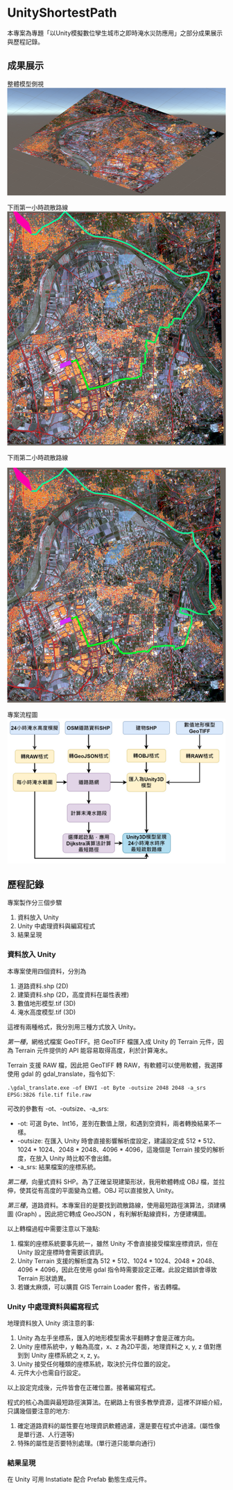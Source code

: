 # UnityShortestPath

本專案為專題「以Unity模擬數位孿生城市之即時淹水災防應用」之部分成果展示與歷程記錄。

## 成果展示

整體模型側視
<img src=".\result_pic\pic1.png"/>

下雨第一小時疏散路線
<img src=".\result_pic\pic2.png"/>

下雨第二小時疏散路線

<img src=".\result_pic\pic3.png"/>

專案流程圖
<img src=".\result_pic\pic4.jpg"/>

## 歷程記錄

專案製作分三個步驟

1. 資料放入 Unity
2. Unity 中處理資料與編寫程式
3. 結果呈現

### 資料放入 Unity

本專案使用四個資料，分別為
1. 道路資料.shp (2D)
2. 建築資料.shp (2D，高度資料在屬性表裡)
3. 數值地形模型.tif (3D)
4. 淹水高度模型.tif (3D)


這裡有兩種格式，我分別用三種方式放入 Unity。

*第一種*，網格式檔案 GeoTIFF。把 GeoTIFF 檔匯入成 Unity 的 Terrain 元件，因為 Terrain 元件提供的 API 能容易取得高度，利於計算淹水。

Terrain 支援 RAW 檔，因此把 GeoTIFF 轉 RAW，有軟體可以使用軟體，我選擇使用 gdal 的 gdal_translate，指令如下:

```
.\gdal_translate.exe -of ENVI -ot Byte -outsize 2048 2048 -a_srs EPSG:3826 file.tif file.raw
```

可改的參數有 -ot、-outsize、-a_srs:
* -ot: 可選 Byte、Int16，差別在數值上限，和遇到空資料，兩者轉換結果不一樣。 
* -outsize: 在匯入 Unity 時會直接影響解析度設定，建議設定成 512 * 512、1024 * 1024、2048 * 2048、4096 * 4096，這幾個是 Terrain 接受的解析度，在放入 Unity 時比較不會出錯。
* -a_srs: 結果檔案的座標系統。

*第二種*，向量式資料 SHP。為了正確呈現建築形狀，我用軟體轉成 OBJ 檔，並拉伸，使其從有高度的平面變為立體。OBJ 可以直接放入 Unity。

*第三種*，道路資料。本專案目的是要找到疏散路線，使用最短路徑演算法，須建構圖 (Graph) 。因此把它轉成 GeoJSON ，有利解析點線資料，方便建構圖。

以上轉檔過程中需要注意以下幾點:
1. 檔案的座標系統要事先統一，雖然 Unity 不會直接接受檔案座標資訊，但在 Unity 設定座標時會需要該資訊。
2. Unity Terrain 支援的解析度為 512 * 512、1024 * 1024、2048 * 2048、4096 * 4096，因此在使用 gdal 指令時需要設定正確。此設定錯誤會導致 Terrain 形狀詭異。
3. 若嫌太麻煩，可以購買 GIS Terrain Loader 套件，省去轉檔。

### Unity 中處理資料與編寫程式

地理資料放入 Unity 須注意的事:
1. Unity 為左手坐標系，匯入的地形模型需水平翻轉才會是正確方向。
2. Unity 座標系統中，y 軸為高度，x、z 為2D平面，地理資料之 x, y, z 值對應到到 Unity 座標系統之 x, z, y。
3. Unity 接受任何種類的座標系統，取決於元件位置的設定。
4. 元件大小也需自行設定。

以上設定完成後，元件皆會在正確位置。接著編寫程式。

程式的核心為圖與最短路徑演算法。在網路上有很多教學資源，這裡不詳細介紹，只講幾個要注意的地方:
1. 確定道路資料的屬性要在地理資訊軟體過濾，還是要在程式中過濾。(屬性像是單行道、人行道等)
2. 特殊的屬性是否要特別處理。(單行道只能單向通行)


### 結果呈現

在 Unity 可用 Instatiate 配合 Prefab 動態生成元件。

